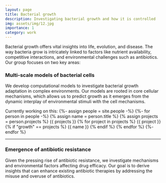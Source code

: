 ```yaml
---
layout: page
title: Bacterial growth
description: Investigating bacterial growth and how it is controlled
img: assets/img/12.jpg
importance: 1
category: work
---
```


Bacterial growth offers vital insights into life, evolution, and disease. The way bacteria grow is intricately linked 
to factors like nutrient availability, competitive interactions, and environmental challenges such as antibiotics. Our 
group focuses on two key areas:

### Multi-scale models of bacterial cells
We develop computational models to investigate bacterial growth adaptation in complex environments. Our models are 
rooted in core cellular mechanisms, which allows us to predict growth as it emerges from the dynamic interplay of 
environmental stimuli with the cell mechanisms.

Currently working on this: 
{%- assign people = site.people -%}
{%- for person in people -%}
    {% assign name = person.title %}
    {% assign projects = person.projects %}
    {{ projects }}
    {% for project in projects %}
        {{ project }}
        {% if "growth" == projects %}
            {{ name }}
        {% endif %}
    {% endfor %}
{%- endfor %}

--------

### Emergence of antibiotic resistance
Given the pressing rise of antibiotic resistance, we investigate mechanisms and environmental factors affecting drug 
efficacy. Our goal is to derive insights that can enhance existing antibiotic therapies by addressing the misuse and 
overuse of antibiotics.